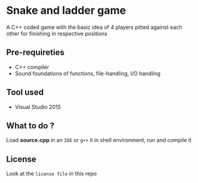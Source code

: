 # Snake and ladder game
A C++ coded game with the basic idea of 4 players pitted against each other for finishing in respective positions
## Pre-requireties 
- C++ compiler
- Sound foundations of functions, file-handling, I/O handling
## Tool used
* Visual Studio 2015
## What to do ?
Load **source.cpp** in an `IDE` or `g++` it in shell environment, run and compile it
## License
Look at the `license file` in this repo
